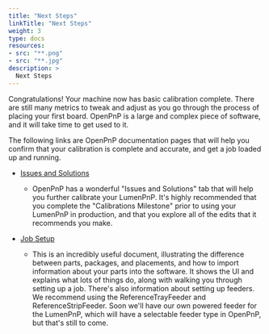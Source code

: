 ```yaml
---
title: "Next Steps"
linkTitle: "Next Steps"
weight: 3
type: docs
resources:
- src: "**.png"
- src: "**.jpg"
description: >
  Next Steps
---
```


Congratulations! Your machine now has basic calibration complete. There are still many metrics to tweak and adjust as you go through the process of placing your first board. OpenPnP is a large and complex piece of software, and it will take time to get used to it.

The following links are OpenPnP documentation pages that will help you confirm that your calibration is complete and accurate, and get a job loaded up and running.

* [Issues and Solutions](https://github.com/openpnp/openpnp/wiki/Issues-and-Solutions)
  * OpenPnP has a wonderful "Issues and Solutions" tab that will help you further calibrate your LumenPnP. It's highly recommended that you complete the "Calibrations Milestone" prior to using your LumenPnP in production, and that you explore all of the edits that it recommends you make.

* [Job Setup](https://github.com/openpnp/openpnp/wiki/User-Manual#job-setup)
  * This is an incredibly useful document, illustrating the difference between parts, packages, and placements, and how to import information about your parts into the software. It shows the UI and explains what lots of things do, along with walking you through setting up a job. There's also information about setting up feeders. We recommend using the ReferenceTrayFeeder and ReferenceStripFeeder. Soon we'll have our own powered feeder for the LumenPnP, which will have a selectable feeder type in OpenPnP, but that's still to come.
